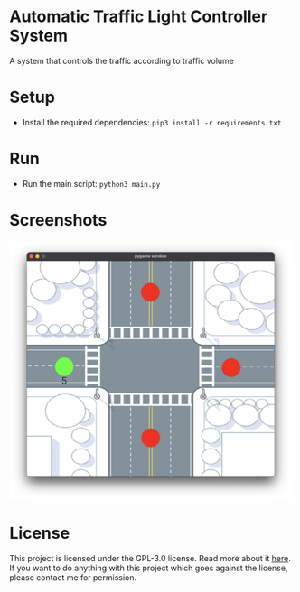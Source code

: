 # Automatic Traffic Light Controller System
A system that controls the traffic according to traffic volume

# Setup
- Install the required dependencies: `pip3 install -r requirements.txt`

# Run
- Run the main script: `python3 main.py`

# Screenshots
<img src=".github/images/screenshot1.png" width="500">

# License
This project is licensed under the GPL-3.0 license. Read more about it [here](LICENSE). If you want to do anything with this project which goes against the license, please contact me for permission.